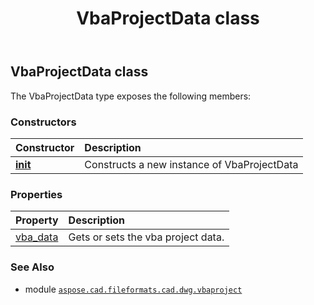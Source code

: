 ﻿---
title: VbaProjectData class
second_title: Aspose.CAD for Python via .NET API References
description: 
type: docs
weight: 10
url: /python-net/aspose.cad.fileformats.cad.dwg.vbaproject/vbaprojectdata/
is_root: false
---

## VbaProjectData class



The VbaProjectData type exposes the following members:

### Constructors
| Constructor | Description |
| :- | :- |
| [__init__](/cad/python-net/aspose.cad.fileformats.cad.dwg.vbaproject/vbaprojectdata/__init__/#) | Constructs a new instance of VbaProjectData |


### Properties
| Property | Description |
| :- | :- |
| [vba_data](/cad/python-net/aspose.cad.fileformats.cad.dwg.vbaproject/vbaprojectdata/vba_data) | Gets or sets the vba project data. |



### See Also
* module [`aspose.cad.fileformats.cad.dwg.vbaproject`](..)
